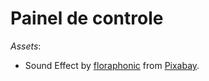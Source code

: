 # Painel de controle

*Assets*:

- Sound Effect by <a href="https://pixabay.com/pt/users/floraphonic-38928062/?utm_source=link-attribution&utm_medium=referral&utm_campaign=music&utm_content=211683">floraphonic</a> from <a href="https://pixabay.com/sound-effects//?utm_source=link-attribution&utm_medium=referral&utm_campaign=music&utm_content=211683">Pixabay</a>.
